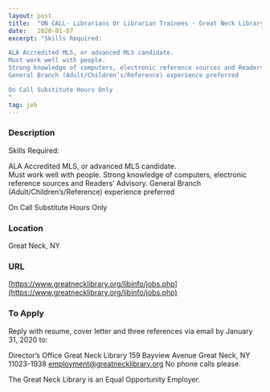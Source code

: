 ```yaml
---
layout: post
title:  "ON CALL- Librarians Or Librarian Trainees - Great Neck Library"
date:   2020-01-07
excerpt: "Skills Required:

ALA Accredited MLS, or advanced MLS candidate.  
Must work well with people.
Strong knowledge of computers, electronic reference sources and Readers’ Advisory.
General Branch (Adult/Children’s/Reference) experience preferred

On Call Substitute Hours Only
"
tag: job
---
```


### Description   

Skills Required:

ALA Accredited MLS, or advanced MLS candidate.  
Must work well with people.
Strong knowledge of computers, electronic reference sources and Readers’ Advisory.
General Branch (Adult/Children’s/Reference) experience preferred

On Call Substitute Hours Only









### Location   

Great Neck, NY


### URL   

[https://www.greatnecklibrary.org/libinfo/jobs.php](https://www.greatnecklibrary.org/libinfo/jobs.php)

### To Apply   

Reply with resume, cover letter and three references via email by
January 31, 2020 to:

Director’s Office
Great Neck Library
159 Bayview Avenue
Great Neck, NY 11023-1938
employment@greatnecklibrary.org
No phone calls please.

The Great Neck Library is an Equal Opportunity Employer.






